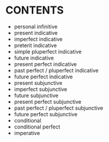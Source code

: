 # CONTENTS  
- personal infinitive 
- present indicative
- imperfect indicative 
- preterit indicative 
- simple pluperfect indicative
- future indicative 
- present perfect indicative 
- past perfect / pluperfect indicative 
- future perfect indicative 
- present subjunctive 
- imperfect subjunctive 
- future subjunctive 
- present perfect subjunctive 
- past perfect / pluperfect subjunctive 
- future perfect subjunctive
- conditional 
- conditional perfect
- imperative 
